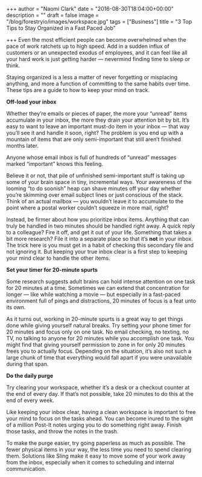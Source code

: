 +++
author = "Naomi Clark"
date = "2016-08-30T18:04:00+00:00"
description = ""
draft = false
image = "/blog/forestryio/images/workspace.jpg"
tags = ["Business"]
title = "3 Top Tips to Stay Organized in a Fast Paced Job"

+++
Even the most efficient people can become overwhelmed when the pace of work ratchets up to high speed. Add in a sudden influx of customers or an unexpected exodus of employees, and it can feel like all your hard work is just getting harder — nevermind finding time to sleep or think.

Staying organized is a less a matter of never forgetting or misplacing anything, and more a function of committing to the same habits over time. These tips are a guide to how to keep your mind on track.

**Off-load your inbox**

Whether they’re emails or pieces of paper, the more your “unread” items accumulate in your inbox, the more they drain your attention bit by bit. It’s easy to want to leave an important must-do item in your inbox — that way you’ll see it and handle it soon, right? The problem is you end up with a mountain of items that are only semi-important that still aren’t finished months later.

Anyone whose email inbox is full of hundreds of “unread” messages marked “important” knows this feeling.

Believe it or not, that pile of unfinished semi-important stuff is taking up some of your brain space in tiny, incremental ways. Your awareness of the looming “to do soonish” heap can shave minutes off your day whether you’re skimming over email subject lines or just conscious of the stack. Think of an actual mailbox — you wouldn’t leave it to accumulate to the point where a postal worker couldn’t squeeze in more mail, right?

Instead, be firmer about how you prioritize inbox items. Anything that can truly be handled in two minutes should be handled right away. A quick reply to a colleague? Fire it off, and get it out of your life. Something that takes a bit more research? File it into a separate place so that it’s **not** in your inbox. The trick here is you must get in a habit of checking this secondary file and not ignoring it. But keeping your true inbox clear is a first step to keeping your mind clear to handle the other items.

**Set your timer for 20-minute spurts**

Some research suggests adult brains can hold intense attention on one task for 20 minutes at a time. Sometimes we can extend that concentration for longer — like while watching a movie — but especially in a fast-paced environment full of pings and distractions, 20 minutes of focus is a feat unto its own.

As it turns out, working in 20-minute spurts is a great way to get things done while giving yourself natural breaks. Try setting your phone timer for 20 minutes and focus only on one task. No email checking, no texting, no TV, no talking to anyone for 20 minutes while you accomplish one task. You might find that giving yourself permission to zone in for only 20 minutes frees you to actually focus. Depending on the situation, it’s also not such a large chunk of time that everything would fall apart if you were unavailable during that span.

**Do the daily purge**

Try clearing your workspace, whether it’s a desk or a checkout counter at the end of every day. If that’s not possible, take 20 minutes to do this at the end of every week.

Like keeping your inbox clear, having a clean workspace is important to free your mind to focus on the tasks ahead. You can become inured to the sight of a million Post-It notes urging you to do something right away. Finish those tasks, and throw the notes in the trash.

To make the purge easier, try going paperless as much as possible. The fewer physical items in your way, the less time you need to spend clearing them. Solutions like Sling make it easy to move some of your work away from the inbox, especially when it comes to scheduling and internal communication.
